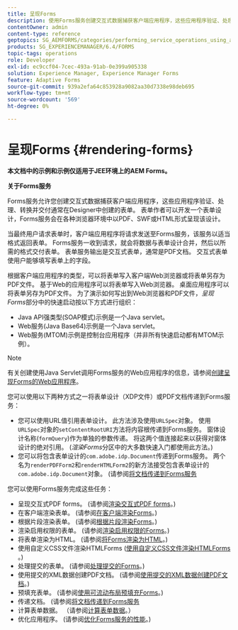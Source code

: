 ```yaml
---
title: 呈现Forms
description: 使用Forms服务创建交互式数据捕获客户端应用程序，这些应用程序验证、处理、转换并交付通常在Designer中创建的表单。 表单作者可以开发一个表单设计，Forms服务会在各种浏览器环境中以PDF、SWF或HTML形式呈现该设计。
contentOwner: admin
content-type: reference
geptopics: SG_AEMFORMS/categories/performing_service_operations_using_apis
products: SG_EXPERIENCEMANAGER/6.4/FORMS
topic-tags: operations
role: Developer
exl-id: ec9ccf04-7cec-493a-91ab-0e399a905338
solution: Experience Manager, Experience Manager Forms
feature: Adaptive Forms
source-git-commit: 939a2efa64c853928a9082aa30d7338e98deb695
workflow-type: tm+mt
source-wordcount: '569'
ht-degree: 0%

---
```


# 呈现Forms {#rendering-forms}

**本文档中的示例和示例仅适用于JEE环境上的AEM Forms。**

**关于Forms服务**

Forms服务允许您创建交互式数据捕获客户端应用程序，这些应用程序验证、处理、转换并交付通常在Designer中创建的表单。 表单作者可以开发一个表单设计，Forms服务会在各种浏览器环境中以PDF、SWF或HTML形式呈现该设计。

当最终用户请求表单时，客户端应用程序将请求发送至Forms服务，该服务以适当格式返回表单。 Forms服务一收到请求，就会将数据与表单设计合并，然后以所需的格式交付表单。 表单服务输出是交互式表单，通常是PDF文档。 交互式表单使用户能够填写表单上的字段。

根据客户端应用程序的类型，可以将表单写入客户端Web浏览器或将表单另存为PDF文件。 基于Web的应用程序可以将表单写入Web浏览器。 桌面应用程序可以将表单另存为PDF文件。 为了演示如何写出到Web浏览器和PDF文件，*呈现Forms*&#x200B;部分中的快速启动按以下方式进行组织：

* Java API强类型(SOAP模式)示例是一个Java servlet。
* Web服务(Java Base64)示例是一个Java servlet。
* Web服务(MTOM)示例是控制台应用程序（并非所有快速启动都有MTOM示例）。

>[!NOTE]
>
>有关创建使用Java Servlet调用Forms服务的Web应用程序的信息，请参阅[创建呈现Forms的Web应用程序](/help/forms/developing/creating-web-applications-renders-forms.md)。

您可以使用以下两种方式之一将表单设计（XDP文件）或PDF文档传递到Forms服务：

* 您可以使用URL值引用表单设计。 此方法涉及使用`URLSpec`对象。 使用`URLSpec`对象的`setContentRootURI`方法将内容根传递到Forms服务。 窗体设计名称(`formQuery`)作为单独的参数传递。 将这两个值连接起来以获得对窗体设计的绝对引用。 (*渲染Forms*&#x200B;分区中的大多数快速入门都使用此方法。)
* 您可以将包含表单设计的`com.adobe.idp.Document`传递到Forms服务。 两个名为`renderPDFForm2`和`renderHTMLForm2`的新方法接受包含表单设计的`com.adobe.idp.Document`对象。 (请参阅[将文档传递到Forms服务](/help/forms/developing/passing-documents-forms-service.md)

您可以使用Forms服务完成这些任务：

* 呈现交互式PDF forms。 (请参阅[渲染交互式PDF forms](/help/forms/developing/rendering-interactive-pdf-forms.md)。)
* 在客户端渲染表单。 (请参阅[在客户端渲染Forms](/help/forms/developing/rendering-forms-client.md)。)
* 根据片段渲染表单。 (请参阅[根据片段渲染Forms](/help/forms/developing/rendering-forms-based-fragments.md)。)
* 渲染启用权限的表单。 (请参阅[渲染启用权限的Forms](/help/forms/developing/rendering-rights-enabled-forms.md)。)
* 将表单渲染为HTML。 (请参阅[将Forms渲染为HTML](/help/forms/developing/rendering-forms-html.md)。)
* 使用自定义CSS文件渲染HTMLForms ([使用自定义CSS文件渲染HTMLForms ](/help/forms/developing/rendering-html-forms-using-custom.md)。)
* 处理提交的表单。 (请参阅[处理提交的Forms](/help/forms/developing/handling-submitted-forms.md)。)
* 使用提交的XML数据创建PDF文档。 (请参阅[使用提交的XML数据创建PDF文档](/help/forms/developing/creating-pdf-documents-submitted-xml.md)。)
* 预填充表单。 (请参阅[使用可流动布局预填充Forms](/help/forms/developing/prepopulating-forms-flowable-layouts.md)。)
* 传递文档。 (请参阅[将文档传递到Forms服务](/help/forms/developing/passing-documents-forms-service.md)
* 计算表单数据。 （请参阅[计算表单数据](/help/forms/developing/calculating-form-data.md)。）
* 优化应用程序。 (请参阅[优化Forms服务的性能](/help/forms/developing/optimizing-performance-forms-service.md)。)
